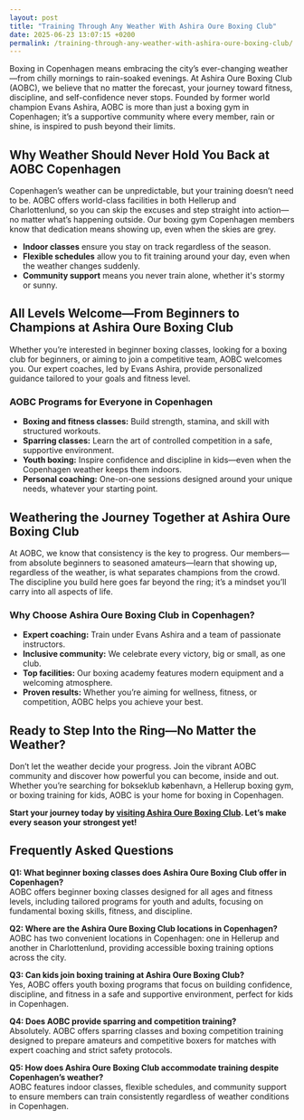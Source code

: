 ```yaml
---
layout: post
title: "Training Through Any Weather With Ashira Oure Boxing Club"
date: 2025-06-23 13:07:15 +0200
permalink: /training-through-any-weather-with-ashira-oure-boxing-club/
---
```

Boxing in Copenhagen means embracing the city’s ever-changing weather—from chilly mornings to rain-soaked evenings. At Ashira Oure Boxing Club (AOBC), we believe that no matter the forecast, your journey toward fitness, discipline, and self-confidence never stops. Founded by former world champion Evans Ashira, AOBC is more than just a boxing gym in Copenhagen; it’s a supportive community where every member, rain or shine, is inspired to push beyond their limits.

## Why Weather Should Never Hold You Back at AOBC Copenhagen

Copenhagen’s weather can be unpredictable, but your training doesn’t need to be. AOBC offers world-class facilities in both Hellerup and Charlottenlund, so you can skip the excuses and step straight into action—no matter what’s happening outside. Our boxing gym Copenhagen members know that dedication means showing up, even when the skies are grey.

- **Indoor classes** ensure you stay on track regardless of the season.
- **Flexible schedules** allow you to fit training around your day, even when the weather changes suddenly.
- **Community support** means you never train alone, whether it's stormy or sunny.

## All Levels Welcome—From Beginners to Champions at Ashira Oure Boxing Club

Whether you’re interested in beginner boxing classes, looking for a boxing club for beginners, or aiming to join a competitive team, AOBC welcomes you. Our expert coaches, led by Evans Ashira, provide personalized guidance tailored to your goals and fitness level.

### AOBC Programs for Everyone in Copenhagen

- **Boxing and fitness classes:** Build strength, stamina, and skill with structured workouts.
- **Sparring classes:** Learn the art of controlled competition in a safe, supportive environment.
- **Youth boxing:** Inspire confidence and discipline in kids—even when the Copenhagen weather keeps them indoors.
- **Personal coaching:** One-on-one sessions designed around your unique needs, whatever your starting point.

## Weathering the Journey Together at Ashira Oure Boxing Club

At AOBC, we know that consistency is the key to progress. Our members—from absolute beginners to seasoned amateurs—learn that showing up, regardless of the weather, is what separates champions from the crowd. The discipline you build here goes far beyond the ring; it’s a mindset you’ll carry into all aspects of life.

### Why Choose Ashira Oure Boxing Club in Copenhagen?

- **Expert coaching:** Train under Evans Ashira and a team of passionate instructors.
- **Inclusive community:** We celebrate every victory, big or small, as one club.
- **Top facilities:** Our boxing academy features modern equipment and a welcoming atmosphere.
- **Proven results:** Whether you’re aiming for wellness, fitness, or competition, AOBC helps you achieve your best.

## Ready to Step Into the Ring—No Matter the Weather?

Don’t let the weather decide your progress. Join the vibrant AOBC community and discover how powerful you can become, inside and out. Whether you’re searching for bokseklub københavn, a Hellerup boxing gym, or boxing training for kids, AOBC is your home for boxing in Copenhagen.

**Start your journey today by [visiting Ashira Oure Boxing Club](https://www.ashiraoure.com/). Let’s make every season your strongest yet!**

## Frequently Asked Questions

**Q1: What beginner boxing classes does Ashira Oure Boxing Club offer in Copenhagen?**  
AOBC offers beginner boxing classes designed for all ages and fitness levels, including tailored programs for youth and adults, focusing on fundamental boxing skills, fitness, and discipline.

**Q2: Where are the Ashira Oure Boxing Club locations in Copenhagen?**  
AOBC has two convenient locations in Copenhagen: one in Hellerup and another in Charlottenlund, providing accessible boxing training options across the city.

**Q3: Can kids join boxing training at Ashira Oure Boxing Club?**  
Yes, AOBC offers youth boxing programs that focus on building confidence, discipline, and fitness in a safe and supportive environment, perfect for kids in Copenhagen.

**Q4: Does AOBC provide sparring and competition training?**  
Absolutely. AOBC offers sparring classes and boxing competition training designed to prepare amateurs and competitive boxers for matches with expert coaching and strict safety protocols.

**Q5: How does Ashira Oure Boxing Club accommodate training despite Copenhagen’s weather?**  
AOBC features indoor classes, flexible schedules, and community support to ensure members can train consistently regardless of weather conditions in Copenhagen.

<script type="application/ld+json">
{
  "@context": "https://schema.org",
  "@type": "BlogPosting",
  "headline": "Training Through Any Weather With Ashira Oure Boxing Club",
  "description": "Learn how Ashira Oure Boxing Club in Copenhagen helps members train consistently through any weather with expert coaching, beginner classes, youth programs, and a supportive community.",
  "author": {
    "@type": "Person",
    "name": "Evans Ashira",
    "description": "Founder and former world champion boxer leading Ashira Oure Boxing Club, offering boxing training and fitness in Copenhagen."
  },
  "publisher": {
    "@type": "Person",
    "name": "Evans Ashira"
  },
  "mainEntityOfPage": {
    "@type": "WebPage",
    "@id": "https://www.ashiraoure.com/blog/training-through-any-weather"
  },
  "datePublished": "2024-06-01",
  "dateModified": "2024-06-01",
  "keywords": "ashira oure boxing club, ashira oure, aobc, evans ashira, ashira boxing, boxing club copenhagen, boxing gym copenhagen, boxing copenhagen, hellerup boxing gym, copenhagen boxing club, bokseklub københavn, beginner boxing classes, boxing club for beginners, boxing academy, youth boxing, kids boxing near me, boxing classes, sparring classes, boxing competition training, boxing training for kids, amateur boxing club, ashira wellness, yuna ashira, lucas ashira, mino ashira, oure fitness, oure nature, boxing fitness, fitness boxing, gym with boxing, boxing and fitness classes, boxing community, how to train for boxing, boxing drills, boxing sparring rules, boxing workout plan, boxing training schedule, boxing safety tips, first boxing class, evans fitness club, richard olsen boksning, asura boxing club, warrior fight club boxing academy, odyssey boxing club, kickboxing and boxing gym",
  "url": "https://www.ashiraoure.com/blog/training-through-any-weather"
}
</script>

<script type="application/ld+json">
{
  "@context": "https://schema.org",
  "@type": "FAQPage",
  "mainEntity": [
    {
      "@type": "Question",
      "name": "What beginner boxing classes does Ashira Oure Boxing Club offer in Copenhagen?",
      "acceptedAnswer": {
        "@type": "Answer",
        "text": "AOBC offers beginner boxing classes designed for all ages and fitness levels, including tailored programs for youth and adults, focusing on fundamental boxing skills, fitness, and discipline."
      }
    },
    {
      "@type": "Question",
      "name": "Where are the Ashira Oure Boxing Club locations in Copenhagen?",
      "acceptedAnswer": {
        "@type": "Answer",
        "text": "AOBC has two convenient locations in Copenhagen: one in Hellerup and another in Charlottenlund, providing accessible boxing training options across the city."
      }
    },
    {
      "@type": "Question",
      "name": "Can kids join boxing training at Ashira Oure Boxing Club?",
      "acceptedAnswer": {
        "@type": "Answer",
        "text": "Yes, AOBC offers youth boxing programs that focus on building confidence, discipline, and fitness in a safe and supportive environment, perfect for kids in Copenhagen."
      }
    },
    {
      "@type": "Question",
      "name": "Does AOBC provide sparring and competition training?",
      "acceptedAnswer": {
        "@type": "Answer",
        "text": "Absolutely. AOBC offers sparring classes and boxing competition training designed to prepare amateurs and competitive boxers for matches with expert coaching and strict safety protocols."
      }
    },
    {
      "@type": "Question",
      "name": "How does Ashira Oure Boxing Club accommodate training despite Copenhagen’s weather?",
      "acceptedAnswer": {
        "@type": "Answer",
        "text": "AOBC features indoor classes, flexible schedules, and community support to ensure members can train consistently regardless of weather conditions in Copenhagen."
      }
    }
  ]
}
</script>
